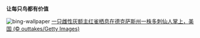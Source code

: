 
**让每只鸟都有价值**

![bing-wallpaper](https://www.bing.com/th?id=OHR.BackyardBird_ZH-CN0522695977_1920x1080.jpg)
[一只雌性灰额主红雀栖息在德克萨斯州一株多刺仙人掌上，美国 (© outtakes/Getty Images)](https://www.bing.com/search?q=%E7%81%B0%E9%A2%9D%E4%B8%BB%E7%BA%A2%E9%9B%80&amp;form=hpcapt&amp;mkt=zh-cn)
  